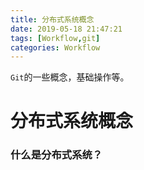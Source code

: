 ```yaml
---
title: 分布式系统概念
date: 2019-05-18 21:47:21
tags: [Workflow,git]
categories: Workflow
---
```

`Git`的一些概念，基础操作等。

<!-- more -->

# 分布式系统概念

### 什么是分布式系统？
